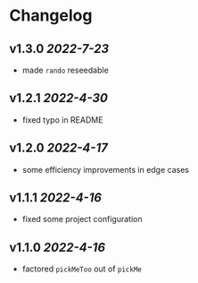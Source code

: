 # Changelog

## v1.3.0 *2022-7-23*
- made `rando` reseedable
## v1.2.1 *2022-4-30*
- fixed typo in README
## v1.2.0 *2022-4-17*
- some efficiency improvements in edge cases
## v1.1.1 *2022-4-16*
- fixed some project configuration
## v1.1.0 *2022-4-16*
- factored `pickMeToo` out of `pickMe`